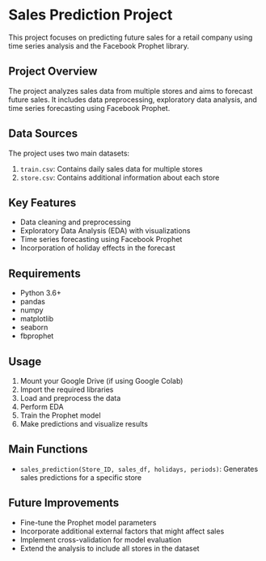 # Sales Prediction Project

This project focuses on predicting future sales for a retail company using time series analysis and the Facebook Prophet library.

## Project Overview

The project analyzes sales data from multiple stores and aims to forecast future sales. It includes data preprocessing, exploratory data analysis, and time series forecasting using Facebook Prophet.

## Data Sources

The project uses two main datasets:
1. `train.csv`: Contains daily sales data for multiple stores
2. `store.csv`: Contains additional information about each store

## Key Features

- Data cleaning and preprocessing
- Exploratory Data Analysis (EDA) with visualizations
- Time series forecasting using Facebook Prophet
- Incorporation of holiday effects in the forecast

## Requirements

- Python 3.6+
- pandas
- numpy
- matplotlib
- seaborn
- fbprophet

## Usage

1. Mount your Google Drive (if using Google Colab)
2. Import the required libraries
3. Load and preprocess the data
4. Perform EDA
5. Train the Prophet model
6. Make predictions and visualize results

## Main Functions

- `sales_prediction(Store_ID, sales_df, holidays, periods)`: Generates sales predictions for a specific store

## Future Improvements

- Fine-tune the Prophet model parameters
- Incorporate additional external factors that might affect sales
- Implement cross-validation for model evaluation
- Extend the analysis to include all stores in the dataset
